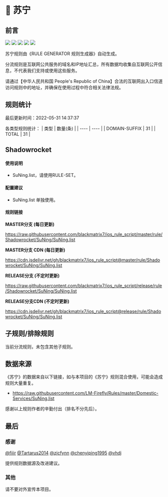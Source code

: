 # 🧸 苏宁

## 前言

![](https://shields.io/badge/-移除重复规则-ff69b4) ![](https://shields.io/badge/-DOMAIN与DOMAIN--SUFFIX合并-green) ![](https://shields.io/badge/-DOMAIN--SUFFIX间合并-critical) ![](https://shields.io/badge/-DOMAIN--SUFFIX与DOMAIN--KEYWORD合并-blue) ![](https://shields.io/badge/-IP--CIDR(6)合并-blueviolet) 

苏宁规则由《RULE GENERATOR 规则生成器》自动生成。

分流规则是互联网公共服务的域名和IP地址汇总，所有数据均收集自互联网公开信息，不代表我们支持或使用这些服务。

请通过【中华人民共和国 People's Republic of China】合法的互联网出入口信道访问规则中的地址，并确保在使用过程中符合相关法律法规。

## 规则统计

最后更新时间：2022-05-31 14:37:37

各类型规则统计：
| 类型 | 数量(条)  | 
| ---- | ----  |
| DOMAIN-SUFFIX | 31  | 
| TOTAL | 31  | 


## Shadowrocket 

#### 使用说明
- SuNing.list，请使用RULE-SET。

#### 配置建议
- SuNing.list 单独使用。

#### 规则链接
**MASTER分支 (每日更新)**

https://raw.githubusercontent.com/blackmatrix7/ios_rule_script/master/rule/Shadowrocket/SuNing/SuNing.list

**MASTER分支 CDN (每日更新)**

https://cdn.jsdelivr.net/gh/blackmatrix7/ios_rule_script@master/rule/Shadowrocket/SuNing/SuNing.list

**RELEASE分支 (不定时更新)**

https://raw.githubusercontent.com/blackmatrix7/ios_rule_script/release/rule/Shadowrocket/SuNing/SuNing.list

**RELEASE分支CDN (不定时更新)**

https://cdn.jsdelivr.net/gh/blackmatrix7/ios_rule_script@release/rule/Shadowrocket/SuNing/SuNing.list

## 子规则/排除规则


当前分流规则，未包含其他子规则。

## 数据来源

《苏宁》的数据来自以下链接，如与本项目的《苏宁》规则混合使用，可能会造成规则大量重复。

- https://raw.githubusercontent.com/LM-Firefly/Rules/master/Domestic-Services/SuNing.list


感谢以上规则作者的辛勤付出（排名不分先后）。

## 最后

### 感谢

[@fiiir](https://github.com/fiiir) [@Tartarus2014](https://github.com/Tartarus2014) [@zjcfynn](https://github.com/zjcfynn) [@chenyiping1995](https://github.com/chenyiping1995) [@vhdj](https://github.com/vhdj)

提供规则数据源及改进建议。

### 其他

请不要对外宣传本项目。